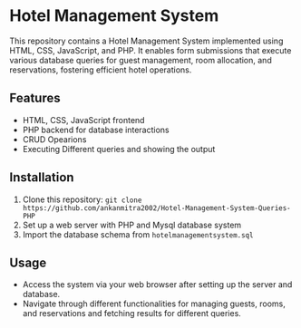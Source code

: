 # Hotel Management System

This repository contains a Hotel Management System implemented using HTML, CSS, JavaScript, and PHP. It enables form submissions that execute various database queries for guest management, room allocation, and reservations, fostering efficient hotel operations.

## Features

- HTML, CSS, JavaScript frontend
- PHP backend for database interactions
- CRUD Opearions
- Executing Different queries and showing the output

## Installation

1. Clone this repository: `git clone https://github.com/ankanmitra2002/Hotel-Management-System-Queries-PHP`
2. Set up a web server with PHP and Mysql database system
3. Import the database schema from `hotelmanagementsystem.sql`

## Usage

- Access the system via your web browser after setting up the server and database.
- Navigate through different functionalities for managing guests, rooms, and reservations and fetching results for different queries.
